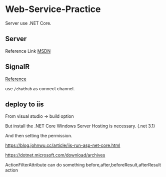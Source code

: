 # Web-Service-Practice
Server use .NET Core.

## Server

Reference Link [MSDN](https://docs.microsoft.com/en-us/aspnet/core/tutorials/first-web-api)


## SignalR

[Reference](https://docs.microsoft.com/zh-tw/aspnet/core/tutorials/signalr)

use `/chathub` as connect channel.

## deploy to iis 

From visual studio -> build option

But install the  .NET Core Windows Server Hosting is necessary. (.net 3.1)

And then setting the permission.

https://blog.johnwu.cc/article/iis-run-asp-net-core.html

https://dotnet.microsoft.com/download/archives


ActionFilterAttribute can do something before,after,beforeResult,afterResult action 